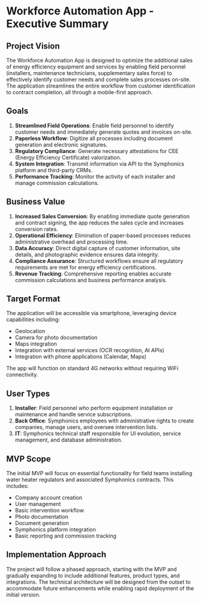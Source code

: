 # Workforce Automation App - Executive Summary

## Project Vision

The Workforce Automation App is designed to optimize the additional sales of energy efficiency equipment and services by enabling field personnel (installers, maintenance technicians, supplementary sales force) to effectively identify customer needs and complete sales processes on-site. The application streamlines the entire workflow from customer identification to contract completion, all through a mobile-first approach.

## Goals

1. **Streamlined Field Operations**: Enable field personnel to identify customer needs and immediately generate quotes and invoices on-site.
2. **Paperless Workflow**: Digitize all processes including document generation and electronic signatures.
3. **Regulatory Compliance**: Generate necessary attestations for CEE (Energy Efficiency Certificate) valorization.
4. **System Integration**: Transmit information via API to the Symphonics platform and third-party CRMs.
5. **Performance Tracking**: Monitor the activity of each installer and manage commission calculations.

## Business Value

1. **Increased Sales Conversion**: By enabling immediate quote generation and contract signing, the app reduces the sales cycle and increases conversion rates.
2. **Operational Efficiency**: Elimination of paper-based processes reduces administrative overhead and processing time.
3. **Data Accuracy**: Direct digital capture of customer information, site details, and photographic evidence ensures data integrity.
4. **Compliance Assurance**: Structured workflows ensure all regulatory requirements are met for energy efficiency certifications.
5. **Revenue Tracking**: Comprehensive reporting enables accurate commission calculations and business performance analysis.

## Target Format

The application will be accessible via smartphone, leveraging device capabilities including:
- Geolocation
- Camera for photo documentation
- Maps integration
- Integration with external services (OCR recognition, AI APIs)
- Integration with phone applications (Calendar, Maps)

The app will function on standard 4G networks without requiring WiFi connectivity.

## User Types

1. **Installer**: Field personnel who perform equipment installation or maintenance and handle service subscriptions.
2. **Back Office**: Symphonics employees with administrative rights to create companies, manage users, and oversee intervention lists.
3. **IT**: Symphonics technical staff responsible for UI evolution, service management, and database administration.

## MVP Scope

The initial MVP will focus on essential functionality for field teams installing water heater regulators and associated Symphonics contracts. This includes:
- Company account creation
- User management
- Basic intervention workflow
- Photo documentation
- Document generation
- Symphonics platform integration
- Basic reporting and commission tracking

## Implementation Approach

The project will follow a phased approach, starting with the MVP and gradually expanding to include additional features, product types, and integrations. The technical architecture will be designed from the outset to accommodate future enhancements while enabling rapid deployment of the initial version.
